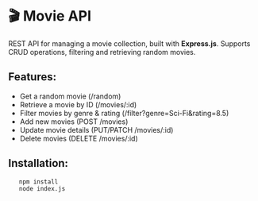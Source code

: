 # 🎬 Movie API
REST API for managing a movie collection, built with **Express.js**. Supports CRUD operations, filtering and retrieving random movies.
## Features:
- Get a random movie (/random)
- Retrieve a movie by ID (/movies/:id)
- Filter movies by genre & rating (/filter?genre=Sci-Fi&rating=8.5)
- Add new movies (POST /movies)
- Update movie details (PUT/PATCH /movies/:id)
- Delete movies (DELETE /movies/:id)
## Installation:
```sh
   npm install
   node index.js
